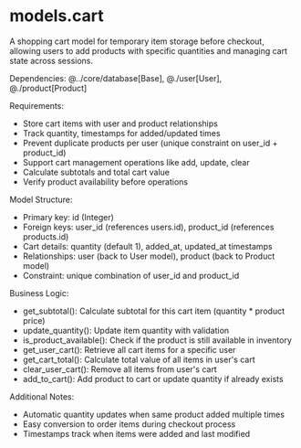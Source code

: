 # models.cart

A shopping cart model for temporary item storage before checkout, allowing users to add products with specific quantities and managing cart state across sessions.

Dependencies: @../core/database[Base], @./user[User], @./product[Product]

Requirements:
- Store cart items with user and product relationships
- Track quantity, timestamps for added/updated times
- Prevent duplicate products per user (unique constraint on user_id + product_id)
- Support cart management operations like add, update, clear
- Calculate subtotals and total cart value
- Verify product availability before operations

Model Structure:
- Primary key: id (Integer)
- Foreign keys: user_id (references users.id), product_id (references products.id)
- Cart details: quantity (default 1), added_at, updated_at timestamps
- Relationships: user (back to User model), product (back to Product model)
- Constraint: unique combination of user_id and product_id

Business Logic:
- get_subtotal(): Calculate subtotal for this cart item (quantity * product price)
- update_quantity(): Update item quantity with validation
- is_product_available(): Check if the product is still available in inventory
- get_user_cart(): Retrieve all cart items for a specific user
- get_cart_total(): Calculate total value of all items in user's cart
- clear_user_cart(): Remove all items from user's cart
- add_to_cart(): Add product to cart or update quantity if already exists

Additional Notes:
- Automatic quantity updates when same product added multiple times
- Easy conversion to order items during checkout process
- Timestamps track when items were added and last modified